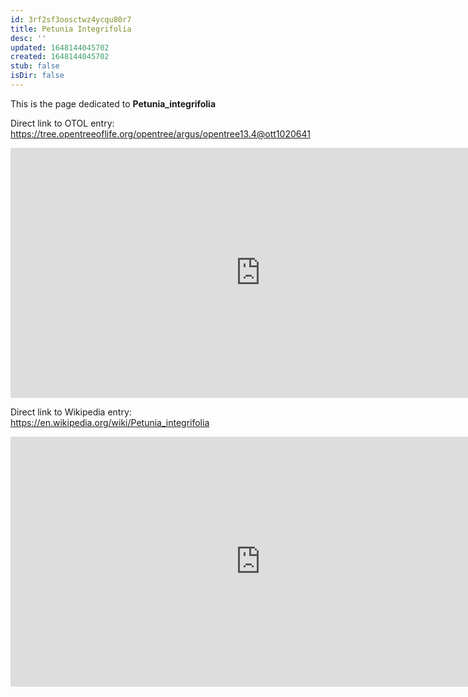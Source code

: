 ```yaml
---
id: 3rf2sf3oosctwz4ycqu80r7
title: Petunia Integrifolia
desc: ''
updated: 1648144045702
created: 1648144045702
stub: false
isDir: false
---
```

This is the page dedicated to **Petunia_integrifolia**


Direct link to OTOL entry: https://tree.opentreeoflife.org/opentree/argus/opentree13.4@ott1020641



<html>
    <body>
    <iframe src="https://tree.opentreeoflife.org/opentree/argus/opentree13.4@ott1020641"
    width="800" height="400" frameborder="0" allowfullscreen> </iframe>
    </body>
</html>
    


Direct link to Wikipedia entry: https://en.wikipedia.org/wiki/Petunia_integrifolia



<html>
    <body>
    <iframe src="https://en.wikipedia.org/wiki/Petunia_integrifolia"
    width="800" height="400" frameborder="0" allowfullscreen> </iframe>
    </body>
</html>
    
